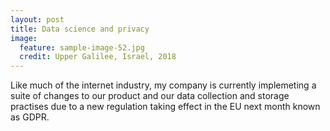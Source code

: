 ```yaml
---
layout: post
title: Data science and privacy
image:
  feature: sample-image-52.jpg
  credit: Upper Galilee, Israel, 2018
---
```


Like much of the internet industry, my company is currently implemeting a suite of changes
to our product and our data collection and storage practises due to a new regulation taking
effect in the EU next month known as GDPR. 


